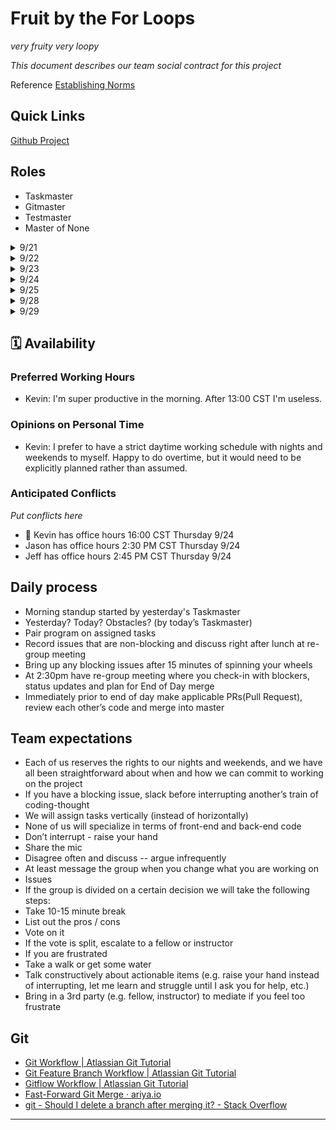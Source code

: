 # Fruit by the For Loops

_very fruity very loopy_

*This document describes our team social contract for this project*

Reference [Establishing Norms][EstablishingNorms]

## Quick Links

[Github Project][GithubProject]

## Roles

- Taskmaster
- Gitmaster
- Testmaster
- Master of None

<details>
<summary>9/21</summary>
- ✔ Task Cho
- 🔃 Git Hu
- ‡ Test Lee
- 🕺 None Rossy
</details>
<details>
<summary>9/22</summary>
- ✔ Task Rossy
- 🔃 Git Cho
- ‡ Test Hu
- 🕺 None  Lee
</details>
<details>
<summary>9/23</summary>
- ✔ Task Lee
- 🔃 Git Rossy
- ‡ Test Cho
- 🕺 None  Hu
</details>
<details>
<summary>9/24</summary>
- ✔ Task Hu
- 🔃 Git Lee
- ‡ Test Rossy
- 🕺 None  Cho
</details>
<details>
<summary>9/25</summary>
- ✔ Task Cho
- 🔃 Git Hu
- ‡ Test Lee
- 🕺 None  Rossy
</details>
<details>
<summary>9/28</summary>
- ✔ Task Rossy
- 🔃 Git Cho
- ‡ Test Hu
- 🕺 None  Lee
</details>
<details>
<summary>9/29</summary>
- ✔ Task Lee
- 🔃 Git Rossy
- ‡ Test Cho
- 🕺 None  Hu
</details>

## 🗓 Availability

### Preferred Working Hours

- Kevin: I'm super productive in the morning. After 13:00 CST I'm useless.

### Opinions on Personal Time

- Kevin: I prefer to have a strict daytime working schedule with nights and weekends to myself. Happy to do overtime, but it would need to be explicitly planned rather than assumed.

### Anticipated Conflicts
_Put conflicts here_

- 🚫 Kevin has office hours 16:00 CST Thursday 9/24
- Jason has office hours 2:30 PM CST Thursday 9/24
- Jeff has office hours 2:45 PM CST Thursday 9/24

## Daily process

- Morning standup started by yesterday's Taskmaster
- Yesterday? Today? Obstacles? (by today’s Taskmaster)
- Pair program on assigned tasks
- Record issues that are non-blocking and discuss right after lunch at re-group meeting
- Bring up any blocking issues after 15 minutes of spinning your wheels
- At 2:30pm have re-group meeting where you check-in with blockers, status updates and plan for End of Day merge
- Immediately prior to end of day make applicable PRs(Pull Request), review each other’s code and merge into master


## Team expectations

- Each of us reserves the rights to our nights and weekends, and we have all been straightforward about when and how we can commit to working on the project
- If you have a blocking issue, slack before interrupting another’s train of coding-thought
- We will assign tasks vertically (instead of horizontally)
- None of us will specialize in terms of front-end and back-end code
- Don’t interrupt - raise your hand
- Share the mic
- Disagree often and discuss -- argue infrequently
- At least message the group when you change what you are working on
- Issues
- If the group is divided on a certain decision we will take the following steps:
- Take 10-15 minute break
- List out the pros / cons
- Vote on it
- If the vote is split, escalate to a fellow or instructor
- If you are frustrated
- Take a walk or get some water
- Talk constructively about actionable items (e.g. raise your hand instead of interrupting, let me learn and struggle until I ask you for help, etc.)
- Bring in a 3rd party (e.g. fellow, instructor) to mediate if you feel too frustrate

## Git

- [Git Workflow | Atlassian Git Tutorial](https://www.atlassian.com/git/tutorials/comparing-workflows)
- [Git Feature Branch Workflow | Atlassian Git Tutorial](https://www.atlassian.com/git/tutorials/comparing-workflows/feature-branch-workflow)
- [Gitflow Workflow | Atlassian Git Tutorial](https://www.atlassian.com/git/tutorials/comparing-workflows/gitflow-workflow)
- [Fast-Forward Git Merge · ariya.io](https://ariya.io/2013/09/fast-forward-git-merge)
- [git - Should I delete a branch after merging it? - Stack Overflow](https://stackoverflow.com/questions/10765321/should-i-delete-a-branch-after-merging-it)

---

[EstablishingNorms]: https://docs.google.com/document/d/1qquhoredhOu-DCmByEU-KDdJXP6XDL962fwYdl_lLaQ/
[GithubProject]: https://github.com/orgs/fruitByTheForLoops/projects/1
